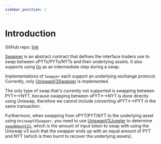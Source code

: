 ```yaml
---
sidebar_position: 1
---
```


# Introduction

GitHub repo: [link](https://github.com/timeless-fi/swapper)

[Swapper](./Swapper-Contract) is an abstract contract that defines the interface traders use to swap between xPYTs/PYTs/NYTs and their underlying assets. It also supports using [0x](https://0x.org) as an intermediate step during a swap.

Implementations of `Swapper` each support an underlying exchange protocol. Currently, only [UniswapV3Swapper](./UniswapV3Swapper) is implemented.

The only type of swap that's currently not supported is swapping between PYT⟷NYT, because swapping between xPYT⟷NYT is done directly using Uniswap, therefore we cannot include converting xPYT⟷PYT in the same transaction.

Furthermore, when swapping from xPYT/PYT/NYT to the underlying asset using `UniswapV3Swapper`, you need to use [UniswapV3Juggler](./uniswapv3juggler) to determine [`swapAmountIn`](https://github.com/timeless-fi/swapper/blob/main/src/uniswap-v3/UniswapV3Swapper.sol#L279=), which is the amount of input token to swap with using the Uniswap v3 such that the swapper ends up with an equal amount of PYT and NYT (which is then burnt to recover the underlying assets).